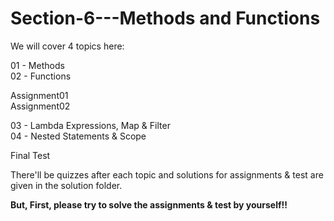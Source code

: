 # Section-6---Methods and Functions


We will cover 4 topics here:

01 - Methods    
02 - Functions  

Assignment01  
Assignment02

03 - Lambda Expressions, Map & Filter  
04 - Nested Statements & Scope

Final Test

There'll be quizzes after each topic and solutions for assignments & test are given in the solution folder.

**But, First, please try to solve the assignments & test by yourself!!**
